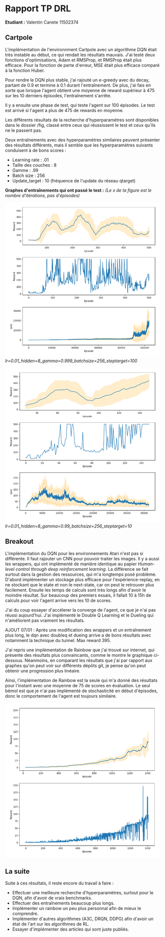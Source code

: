 # Rapport TP DRL

**Etudiant :** Valentin Canete 11502374

## Cartpole

L'implémentation de l'environnment Cartpole avec un algorithme DQN était très instable au début, ce qui rendait les résultats mauvais.
J'ai testé deux fonctions d'optimisations, Adam et RMSProp, et RMSProp était plus efficace.
Pour la fonction de perte d'erreur, MSE était plus efficace comparé à la fonction Huber.

Pour rendre le DQN plus stable, j'ai rajouté un e-greedy avec du decay, partant de 0.9 et termine à 0.1 durant l'entraînement.
De plus, j'ai fais en sorte que lorsque l'agent obtient une moyenne de reward supérieur à 475 sur les 10 derniers épisodes, l'entraînement s'arrête.

Il y a ensuite une phase de test, qui teste l'agent sur 100 épisodes. Le test est arrivé si l'agent a plus de 475 de rewards en moyenne.

Les différents résultats de la recherche d'hyperparamètres sont disponibles dans le dossier /fig, classé entre ceux qui réussissent le test et ceux qu'ils ne le passent pas.

Deux entraînements avec des hyperparamètres similaires peuvent présenter des résultats différents, mais il semble que les hyperparamètres suivants conduisent à de bons scores : 
- Learning rate : .01
- Taille des couches : 8
- Gamme : .99
- Batch size : 256
- Update_target : 10 (fréquence de l'update du réseau qtarget)

**Graphes d'entraînements qui ont passé le test :**
*(Le x de la figure est le nombre d'itérations, pas d'épisodes)*

![Cartpole graph](./playground/cartpole/fig/solved/t_lr=0.01_hidden=8_gamma=0.999_batchsize=256_steptarget=100.png)
*lr=0.01_hidden=8_gamma=0.999_batchsize=256_steptarget=100*

![Cartpole graph](./playground/cartpole/fig/solved/t_lr=0.01_hidden=8_gamma=0.99_batchsize=256_steptarget=10.png)
*lr=0.01_hidden=8_gamma=0.99_batchsize=256_steptarget=10*

## Breakout

L'implémentation du DQN pour les environnements Atari n'est pas si différente. Il faut rajouter un CNN pour pouvoir traiter les images. Il y a aussi les wrappers, qui ont implémenté de manière identique au papier *Human-level control through deep reinforcement learning*.
La différence se fait surtout dans la gestion des ressources, qui m'a longtemps posé problème. D'abord implémenter un stockage plus efficace pour l'expérience-replay, en ne stockant que le state et non le next-state, car on peut le retrouver plus facilement.
Ensuite les temps de calculs sont très longs afin d'avoir le moindre résultat. Sur beaucoup des premiers essais, il fallait 10 à 15h de calculs pour voir l'agent arrive vers les 10 de scores.

J'ai du coup essayer d'accélerer la converge de l'agent, ce que je n'ai pas réussi aujourd'hui.
J'ai implémenté le Double Q Learning et le Dueling qui n'améliorent pas vraiment les résultats.

AJOUT 07/01 : Après une modification des wrappers et un entraînement plus long, le dqn avec doubleq et dueing arrive a de bons résultats avec notamment la technique du tunnel. Max reward 395.

J'ai repris une implémentation de Rainbow que j'ai trouvé sur internet, qui présente des résultats plus convaincants, comme le montre le graphique ci-dessous. Néanmoins, en comparant les résultats que j'ai par rapport aux graphes qu'on peut voir sur différents dépôts git, je pense qu'on peut obtenir une progression plus linéaire.

Ainsi, l'implémentation de Rainbow est la seule qui m'a donné des résultats pour l'instant avec une moyenne de 75 de scores en évaluation. Le seul bémol est que je n'ai pas implémenté de stochasticité en début d'épisodes, donc le comportement de l'agent est toujours similaire.

![Rainbow graph](./playground/atari/fig/rainbow_adam_1.png)
## La suite

Suite à ces résultats, il reste encore du travail à faire :

- Effectuer une meilleure recherche d'hyperparamètres, surtout pour le DQN, afin d'avoir de vrais benchmarks.
- Effectuer des entraînements beaucoup plus longs.
- Implémenter un rainbow un peu plus personnal afin de mieux le comprendre.
- Implémenter d'autres algorithmes (A3C, DRQN, DDPG) afin d'avoir un état de l'art sur les algorithmes de RL.
- Essayer d'implémenter des articles qui sont juste publiés.

